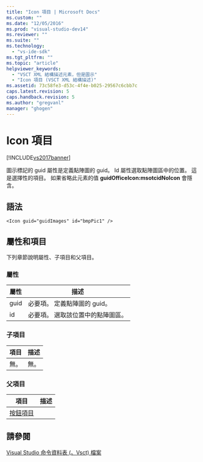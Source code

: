 ```yaml
---
title: "Icon 項目 | Microsoft Docs"
ms.custom: ""
ms.date: "12/05/2016"
ms.prod: "visual-studio-dev14"
ms.reviewer: ""
ms.suite: ""
ms.technology: 
  - "vs-ide-sdk"
ms.tgt_pltfrm: ""
ms.topic: "article"
helpviewer_keywords: 
  - "VSCT XML 結構描述元素，但是圖示"
  - "Icon 項目 (VSCT XML 結構描述)"
ms.assetid: 73c58fe3-d53c-4f4e-b025-29567c6cbb7c
caps.latest.revision: 5
caps.handback.revision: 5
ms.author: "gregvanl"
manager: "ghogen"
---
```

# Icon 項目
[!INCLUDE[vs2017banner](../code-quality/includes/vs2017banner.md)]

圖示標記的 guid 屬性是定義點陣圖的 guid。  Id 屬性選取點陣圖區中的位置。 這是選擇性的項目。  如果省略此元素的值 **guidOfficeIcon:msotcidNoIcon** 會隱含。  
  
## 語法  
  
```  
<Icon guid="guidImages" id="bmpPic1" />  
```  
  
## 屬性和項目  
 下列章節說明屬性、子項目和父項目。  
  
### 屬性  
  
|屬性|描述|  
|--------|--------|  
|guid|必要項。 定義點陣圖的 guid。|  
|id|必要項。 選取該位置中的點陣圖區。|  
  
### 子項目  
  
|項目|描述|  
|--------|--------|  
|無。|無。|  
  
### 父項目  
  
|項目|描述|  
|--------|--------|  
|[按鈕項目](../extensibility/buttons-element.md)||  
  
## 請參閱  
 [Visual Studio 命令資料表 \(。Vsct\) 檔案](../extensibility/internals/visual-studio-command-table-dot-vsct-files.md)